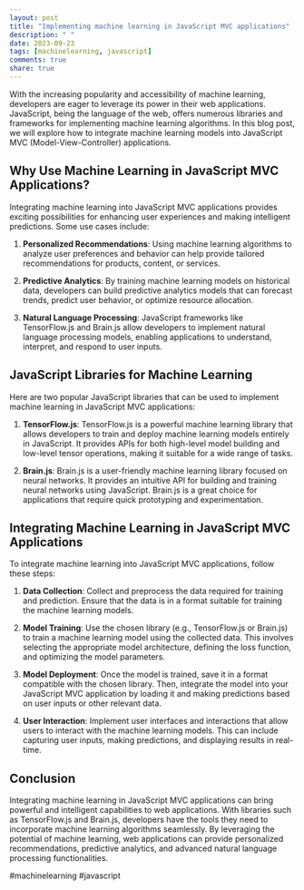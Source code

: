 ```yaml
---
layout: post
title: "Implementing machine learning in JavaScript MVC applications"
description: " "
date: 2023-09-23
tags: [machinelearning, javascript]
comments: true
share: true
---
```


With the increasing popularity and accessibility of machine learning, developers are eager to leverage its power in their web applications. JavaScript, being the language of the web, offers numerous libraries and frameworks for implementing machine learning algorithms. In this blog post, we will explore how to integrate machine learning models into JavaScript MVC (Model-View-Controller) applications.

## Why Use Machine Learning in JavaScript MVC Applications?

Integrating machine learning into JavaScript MVC applications provides exciting possibilities for enhancing user experiences and making intelligent predictions. Some use cases include:

1. **Personalized Recommendations**: Using machine learning algorithms to analyze user preferences and behavior can help provide tailored recommendations for products, content, or services.

2. **Predictive Analytics**: By training machine learning models on historical data, developers can build predictive analytics models that can forecast trends, predict user behavior, or optimize resource allocation.

3. **Natural Language Processing**: JavaScript frameworks like TensorFlow.js and Brain.js allow developers to implement natural language processing models, enabling applications to understand, interpret, and respond to user inputs.

## JavaScript Libraries for Machine Learning

Here are two popular JavaScript libraries that can be used to implement machine learning in JavaScript MVC applications:

1. **TensorFlow.js**: TensorFlow.js is a powerful machine learning library that allows developers to train and deploy machine learning models entirely in JavaScript. It provides APIs for both high-level model building and low-level tensor operations, making it suitable for a wide range of tasks.

2. **Brain.js**: Brain.js is a user-friendly machine learning library focused on neural networks. It provides an intuitive API for building and training neural networks using JavaScript. Brain.js is a great choice for applications that require quick prototyping and experimentation.

## Integrating Machine Learning in JavaScript MVC Applications

To integrate machine learning into JavaScript MVC applications, follow these steps:

1. **Data Collection**: Collect and preprocess the data required for training and prediction. Ensure that the data is in a format suitable for training the machine learning models.

2. **Model Training**: Use the chosen library (e.g., TensorFlow.js or Brain.js) to train a machine learning model using the collected data. This involves selecting the appropriate model architecture, defining the loss function, and optimizing the model parameters.

3. **Model Deployment**: Once the model is trained, save it in a format compatible with the chosen library. Then, integrate the model into your JavaScript MVC application by loading it and making predictions based on user inputs or other relevant data.

4. **User Interaction**: Implement user interfaces and interactions that allow users to interact with the machine learning models. This can include capturing user inputs, making predictions, and displaying results in real-time.

## Conclusion

Integrating machine learning in JavaScript MVC applications can bring powerful and intelligent capabilities to web applications. With libraries such as TensorFlow.js and Brain.js, developers have the tools they need to incorporate machine learning algorithms seamlessly. By leveraging the potential of machine learning, web applications can provide personalized recommendations, predictive analytics, and advanced natural language processing functionalities.

#machinelearning #javascript